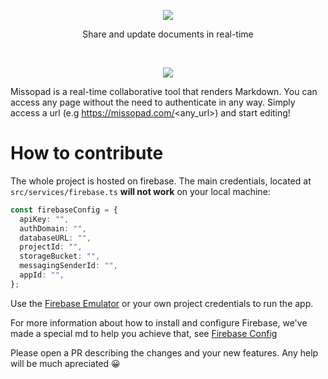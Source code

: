 <p align="center">
    <img src="https://imgur.com/UOlIAJE.png">
    <p align="center">
        Share and update documents in real-time
    </p>
</p>

<br>

<p align="center">
    <img src="https://imgur.com/xkSOFsC.png">
</p>

Missopad is a real-time collaborative tool that renders Markdown. You can access any page without the need to authenticate in any way. Simply access a url (e.g https://missopad.com/<any_url>) and start editing!

# How to contribute

The whole project is hosted on firebase. The main credentials, located at `src/services/firebase.ts` **will not work** on your local machine:

```ts
const firebaseConfig = {
  apiKey: "",
  authDomain: "",
  databaseURL: "",
  projectId: "",
  storageBucket: "",
  messagingSenderId: "",
  appId: "",
};
```

Use the [Firebase Emulator](https://firebase.google.com/docs/emulator-suite/connect_and_prototype) or your own project credentials to run the app.

For more information about how to install and configure Firebase, we've made a special md to help you achieve that, see [Firebase Config](https://github.com/RiccardoCafa/missopad/blob/main/FIREBASE_CONFIG.md)

Please open a PR describing the changes and your new features. Any help will be much apreciated 😀
